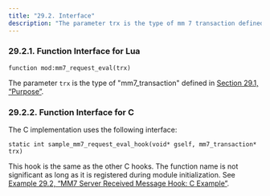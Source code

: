 ```yaml
---
title: "29.2. Interface"
description: "The parameter trx is the type of mm 7 transaction defined in Section 29 1 Purpose The C implementation uses the following interface This hook is the same as the other C hooks The function name is not significant as long as it is registered during module initialization See Example..."
---
```


### <a name="idp1152304"></a> 29.2.1. Function Interface for Lua

`function mod:mm7_request_eval(trx)`

The parameter `trx` is the type of "mm7_transaction" defined in [Section 29.1, “Purpose”](MM7ServerReceivedMessageHook#MM7ServerReceivedMessageHook.purpose "29.1. Purpose").

### <a name="idp1155600"></a> 29.2.2. Function Interface for C

The C implementation uses the following interface:

`static int sample_mm7_request_eval_hook(void* gself, mm7_transaction* trx)`

This hook is the same as the other C hooks. The function name is not significant as long as it is registered during module initialization. See [Example 29.2, “MM7 Server Received Message Hook: C Example”](MM7ServerReceivedMessageHook.examples#MM7_Server_Received_Message_Hook.c "Example 29.2. MM7 Server Received Message Hook: C Example").